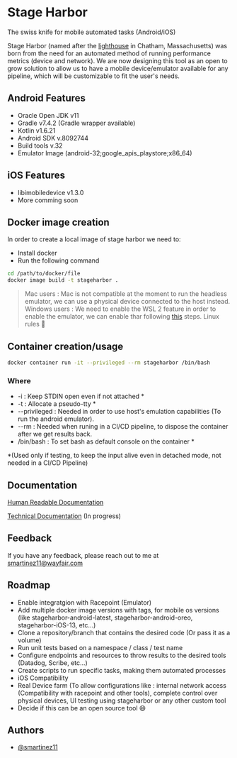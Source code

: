 # Stage Harbor

The swiss knife for mobile automated tasks (Android/iOS)

Stage Harbor (named after the [lighthouse](https://www.capecodlighthouses.info/stage-harbor-lighthouse-k-hardings-beach-lighthouse/) in Chatham, Massachusetts) was born from the need for an automated method of running performance metrics (device and network). We are now designing this tool as an open to grow solution to allow us to have a mobile device/emulator available for any pipeline, which will be customizable to fit the user's needs.

## Android Features

- Oracle Open JDK v11
- Gradle v7.4.2 (Gradle wrapper available)
- Kotlin v1.6.21
- Android SDK v.8092744
- Build tools v.32
- Emulator Image (android-32;google_apis_playstore;x86_64)

## iOS Features

- libimobiledevice v1.3.0
- More comming soon

## Docker image creation

In order to create a local image of stage harbor we need to:

- Install docker
- Run the following command

```bash
cd /path/to/docker/file
docker image build -t stageharbor .
```

> Mac users : Mac is not compatible at the moment to run the headless emulator, we can use a physical device connected to the host instead.
> Windows users : We need to enable the WSL 2 feature in order to enable the emulator, we can enable thar following [this](https://docs.microsoft.com/en-us/windows/wsl/install) steps. Linux rules :metal:

## Container creation/usage

```bash
docker container run -it --privileged --rm stageharbor /bin/bash
```

### Where

- -i    : Keep STDIN open even if not attached *
- -t    : Allocate a pseudo-tty *
- --privileged : Needed in order to use host's emulation capabilities (To run the android emulator).
- --rm  : Needed when runing in a CI/CD pipeline, to dispose the container after we get results back.
- /bin/bash : To set bash as default console on the container *

*(Used only if testing, to keep the input alive even in detached mode, not needed in a CI/CD Pipeline)

## Documentation

[Human Readable Documentation](https://infohub.corp.wayfair.com/x/chzLJg)

[Technical Documentation](https://docs.google.com/document/d/1zX_JhPF-Csrp1BBU7LNxPWOfUIXfO4g1IvNt9OPxw1I/edit?usp=sharing) (In progress)

## Feedback

If you have any feedback, please reach out to me at smartinez11@wayfair.com

## Roadmap

- Enable integratgion with Racepoint (Emulator)
- Add multiple docker image versions with tags, for mobile os versions (like stageharbor-android-latest, stageharbor-android-oreo, stageharbor-iOS-13, etc...)
- Clone a repository/branch that contains the desired code (Or pass it as a volume)
- Run unit tests based on a namespace / class / test name
- Configure endpoints and resources to throw results to the desired tools (Datadog, Scribe, etc...)
- Create scripts to run specific tasks, making them automated processes
- iOS Compatibility
- Real Device farm (To allow configurations like : internal network access (Compatibility with racepoint and other tools), complete control over physical devices, UI testing using stageharbor or any other custom tool
- Decide if this can be an open source tool :smile:

## Authors

- [@smartinez11](smartinez11@wayfair.com)
